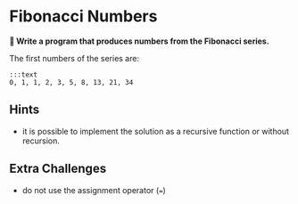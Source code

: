 
# Fibonacci Numbers

**🎯 Write a program that produces numbers from the Fibonacci series.**

The first numbers of the series are:

    :::text
    0, 1, 1, 2, 3, 5, 8, 13, 21, 34


## Hints

* it is possible to implement the solution as a recursive function or without recursion.


## Extra Challenges

* do not use the assignment operator (`=`)
